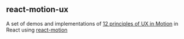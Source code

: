 ## react-motion-ux
A set of demos and implementations of [12 principles of UX in Motion](https://medium.com/ux-in-motion/creating-usability-with-motion-the-ux-in-motion-manifesto-a87a4584ddc) in React using [react-motion](https://github.com/chenglou/react-motion)